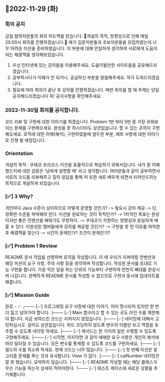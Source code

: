 ## 🎯2022-11-29 (화)

### 회의 공지

금일 참여자분들의 회의 피드백을 받습니다.
📌개설의 목적, 방향성으로 인해 매일 20:00시 회의를 진행하겠습니다.📌
제가 입문자분들과 초보자분들을 모집하였는데 너무 어려운 미션을 준비하였습니다.
이 부분에 대해 안일하게 생각하여 서로에게 도움이 되는 해결책을 생각해보았습니다.
1. 우선 인터넷에 있는 강의들을 이용해주세요. 도움이될만한 사이트들을 공유해드리겠습니다.
2. 공부하시다가 이해가 안 되거나, 궁금하신 부분을 말씀해주세요. 적극 도와드리겠습니다.
3. 필요에 따라 회의가 끝난 후 강의를 진행하겠습니다.
매번 회의를 할 때 주제는 당일 공지해드리겠습니다 꼭! 공지사항을 확인해주세요.

### 2022-11-30일 회의를 공지합니다.

코드 리뷰 및 구현에 대한 이야기를 하겠습니다.
Problem 1번 부터 5번 중 가장 쉬워보이는 문제를 구현해오세요.
완성을 못 하시더라도 상관없습니다. 할 수 있는 곳까지 구현해오세요.
로직에 대한 이해(해석), 구현하였을때 염두한 부분, 예외 사항에 대한 이야기로 진행 될 예정입니다.

### Orientation

개설의 목적 : 우테코 프리코스 미션을 효율적으로 복습하기 위해서입니다.
내가 잘 이해했는지에 대한 검증은 '남에게 설명할 때' 라고 생각합니다.
여러분들과 같이 공부하면서 서로의 코드를 리뷰해주고 질의 응답을 통해
저 또한 새로 배우게 되면서 리마인드하는 목적으로 개설하게 되었습니다.

### [✅] 3 Why?

개인마다 Java 수준이 상이하므로 어떻게 운영할 것인가? -> 필요시 강의 제공 -> 단, 정확한 수준을 파악해야 한다.
미션을 완료하는 것이 목적인가? -> 1차적인 목표는 완성이지만 좋은 컨벤션을 배워가도 무방하다. -> 우테코가 지향하는 방향성과 동일하게 배울 수 있다.
미완성된 멤버들에게 강의를 제공할 것인가? -> 구현을 못 한 이유를 파악한 후 해결책을 찾는다 -> 시간이 문제인가? 조건이 문제인가?

### [✅] Problem 1 Review

README 문서 작업을 선행하며 로직을 작성합니다. 이 때 우리가 지켜야할 컨벤션과 해당 미션의 요구 사항,
주의 사항 등을 생각하며 작성합니다. 작성된 문서를 토대로 기능 구현을 합니다.
가장 작은 일을 하는 단위의 기능부터 구현하여 천천히 뼈대를 완성시켜 나갑니다.
완벽하게 README 문서를 작성할 수 없으므로 구현과 동시에 업데이트를 해줍니다.

### [✅] Mission Guide

완료 - ✅
┌─── [✅] 프로그래밍 요구 사항에 대한 이야기. 이미 명시되어 있지만 한 번 더 짚고 넘어가야 합니다.
├─── [✅] Main 함수라고 할 수 있는 곳도 라인 수를 제한해야 합니다. 지금 보여드린 코드는 지켜지지 않았습니다.
├─── [✅] 네이밍에 대해서 고민하십시오. 길어도 상관없습니다. 하드 코딩하지 않도록 변수의 이름만 보고 역할을 유추할 수 있도록 네이밍 하세요.
├─── [✅] 메서드는 한 가지의 일만 수행할 수 있도록 구현해주세요.
├─── [✅] 시작면, 마지막면 과 같이 애매한 요구 사항은 개인의 해석에 따라 달라질 수 있습니다. 모든 변수를 통제할 수 있도록 코드를 구현하세요.
├─── [✅] 필드의 수를 최소화 하세요. 현재 코드는 너무 많습니다.
├─── [✅] 첫 번째 미션은 알고리즘 문제를 푸는 것과 유사합니다. View 가 없다.
├─── [✅] calNumber 네이밍은 잘 못 됐습니다. 요약하지 않습니다.
├─── [✅] README 작성할 때는 해당 클래스가 무슨 기능을 하는지 상세히 적어야한다.
└─── [✅] 테스트 케이스에 새로운 상황을 추가해봅니다.